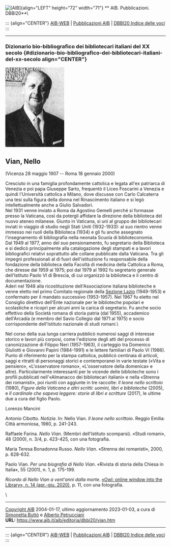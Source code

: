 ![\[AIB\]](/aib/wi/aibv72.gif){align="LEFT" height="72" width="71"}
** AIB. Pubblicazioni. DBBI20**\

::: {align="CENTER"}
[AIB-WEB](/) \| [Pubblicazioni AIB](/pubblicazioni/) \| [DBBI20 Indice
delle voci](dbbi20.htm)
:::

------------------------------------------------------------------------

### Dizionario bio-bibliografico dei bibliotecari italiani del XX secolo {#dizionario-bio-bibliografico-dei-bibliotecari-italiani-del-xx-secolo align="CENTER"}

![\[Ritratto\]](vian.jpg)

## Vian, Nello

(Vicenza 28 maggio 1907 -- Roma 18 gennaio 2000)

Cresciuto in una famiglia profondamente cattolica e legata all\'ex
patriarca di Venezia e poi papa Giuseppe Sarto, frequentò il Liceo
Foscarini a Venezia e quindi l\'Università cattolica a Milano, dove
discusse con Carlo Calcaterra una tesi sulla figura della donna nel
Rinascimento italiano e si legò intellettualmente anche a Giulio
Salvadori.\
Nel 1931 venne inviato a Roma da Agostino Gemelli perché si formasse
presso la Vaticana, così da potergli affidare la direzione della
biblioteca del nuovo ateneo milanese. Giunto in Vaticana, si unì al
gruppo dei bibliotecari inviati in viaggio di studio negli Stati Uniti
(1932-1933): al suo rientro venne immesso nei ruoli della Biblioteca
(1934) e gli fu anche assegnato l\'insegnamento di bibliografia nella
neonata Scuola di biblioteconomia.\
Dal 1949 al 1977, anno del suo pensionamento, fu segretario della
Biblioteca e si dedicò principalmente alla catalogazione degli stampati
e a lavori bibliografici relativi soprattutto alle collane pubblicate
dalla Vaticana. Tra gli impegni professionali al di fuori
dell\'istituzione fu responsabile della fondazione della biblioteca
della Facoltà di medicina della Cattolica a Roma, che diresse dal 1959
al 1975; poi dal 1979 al 1992 fu segretario generale dell\'Istituto
Paolo VI di Brescia, di cui organizzò la biblioteca e il centro di
documentazione.\
Aderì nel 1948 alla ricostituzione dell\'Associazione italiana
biblioteche e venne eletto nel primo Comitato regionale della [Sezione
Lazio](/aib/stor/sezioni/laz.htm) (1949-1953) e confermato per il
mandato successivo (1953-1957). Nel 1967 fu eletto nel Consiglio
direttivo dell\'Ente nazionale per le biblioteche popolari e scolastiche
e ricoprì per alcuni anni la carica di segretario. Fu anche socio
effettivo della Società romana di storia patria (dal 1955), accademico
dell\'Arcadia (e membro del Savio Collegio dal 1971 al 1975) e socio
corrispondente dell\'Istituto nazionale di studi romani.\

Nel corso della sua lunga carriera pubblicò numerosi saggi di interesse
storico e lavori più corposi, come l\'edizione degli atti del processo
di canonizzazione di Filippo Neri (1957-1963), il carteggio tra Domenico
Giuliotti e Giovanni Papini (1984-1991) e le lettere familiari di Paolo
VI (1986). Punto di riferimento per la stampa cattolica, pubblicò
centinaia di articoli, saggi e ritratti di personaggi storici e
contemporanei in varie testate («Vita e pensiero», «L\'osservatore
romano», «L\'osservatore della domenica» e altre). Particolarmente
interessanti per le vicende delle biblioteche sono i profili pubblicati
nell\'«Almanacco dei bibliotecari italiani» e nella «Strenna dei
romanisti», poi riuniti con aggiunte in tre raccolte: *Il leone nello
scrittoio* (1980), *Figure della Vaticana e altri scritti: uomini, libri
e biblioteche* (2005), e *Il cardinale che sapeva leggere: storie di
libri e scritture* (2017), le ultime due a cura del figlio Paolo.

Lorenzo Mancini

Antonio Cibotto. *Notizia*. In: Nello Vian. *Il leone nello scrittoio*.
Reggio Emilia: Città armoniosa, 1980, p. 241-243.

Raffaele Farina. *Nello Vian*. (Membri dell\'Istituto scomparsi). «Studi
romani», 48 (2000), n. 3/4, p. 423-425, con una fotografia.

Maria Teresa Bonadonna Russo. *Nello Vian*. «Strenna dei romanisti»,
2000, p. 628-632.

Paolo Vian. *Per una biografia di Nello Vian*. «Rivista di storia della
Chiesa in Italia», 55 (2001), n. 1, p. 175-199.

*Ricordo di Nello Vian a vent\'anni dalla morte*. [«Owl: online window
into the Library», n. 14 (apr.-giu.
2020)](https://www.vaticanlibrary.va/moduli/202007IT.pdf), p. 11, con
una fotografia.

\

------------------------------------------------------------------------

[Copyright AIB](/su-questo-sito/dichiarazione-di-copyright-aib-web/)
2004-01-17, ultimo aggiornamento 2023-01-03, a cura di [Simonetta
Buttò](/aib/redazione3.htm) e [Alberto
Petrucciani](/su-questo-sito/redazione-aib-web/)\
**URL:** https://www.aib.it/aib/editoria/dbbi20/vian.htm

------------------------------------------------------------------------

::: {align="CENTER"}
[AIB-WEB](/) \| [Pubblicazioni AIB](/pubblicazioni/) \| [DBBI20 Indice
delle voci](dbbi20.htm)
:::
